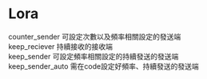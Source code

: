 # Lora

counter_sender 		可設定次數以及頻率相關設定的發送端  
keep_reciever		持續接收的接收端  
keep_sender		可設定頻率相關設定的持續發送的發送端  
keep_sender_auto	需在code設定好頻率、持續發送的發送端  
